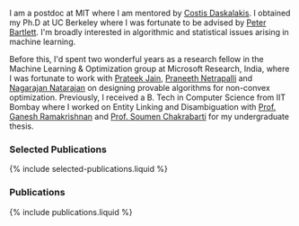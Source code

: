I am a postdoc at MIT where I am mentored by [Costis Daskalakis](https://people.csail.mit.edu/costis/). I obtained my Ph.D at UC Berkeley where I was fortunate to be advised by [Peter Bartlett](https://www.stat.berkeley.edu/~bartlett/). I'm broadly interested in algorithmic and statistical issues arising in machine learning. 

Before this, I'd spent two wonderful years as a research fellow in the Machine Learning & Optimization group at Microsoft Research, India, where I was fortunate to work with [Prateek Jain](https://www.prateekjain.org), [Praneeth Netrapalli](https://praneethnetrapalli.org/) and [Nagarajan Natarajan](https://www.microsoft.com/en-us/research/people/nagarajn/) on designing provable algorithms for non-convex optimization. Previously, I received a B. Tech in Computer Science from IIT Bombay where I worked on Entity Linking and Disambiguation with [Prof. Ganesh Ramakrishnan](https://www.cse.iitb.ac.in/~ganesh/) and [Prof. Soumen Chakrabarti](https://www.cse.iitb.ac.in/~soumen/) for my undergraduate thesis.

### Selected Publications
{% include selected-publications.liquid %}

### Publications
{% include publications.liquid %}